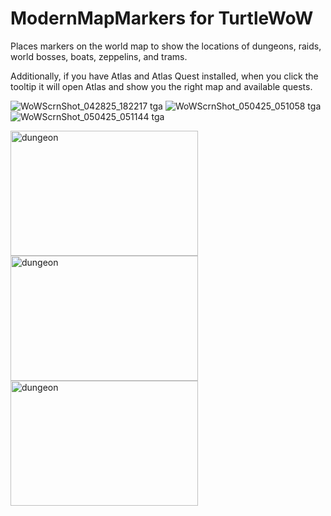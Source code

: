 # ModernMapMarkers for TurtleWoW
Places markers on the world map to show the locations of dungeons, raids, world bosses, boats, zeppelins, and trams.

Additionally, if you have Atlas and Atlas Quest installed, when you click the tooltip it will open Atlas and show you the right map and available quests.

![WoWScrnShot_042825_182217 tga](https://github.com/user-attachments/assets/a0fa2e63-e0b5-485c-9e68-9057e68a4118) ![WoWScrnShot_050425_051058 tga](https://github.com/user-attachments/assets/3d408b8b-d4f7-449c-a33f-cad9a3d41f4b) ![WoWScrnShot_050425_051144 tga](https://github.com/user-attachments/assets/31e4bf5a-6c02-467e-bb51-5a4fb6a1b524)



<img src="https://github.com/user-attachments/assets/a0fa2e63-e0b5-485c-9e68-9057e68a4118" alt="dungeon" width="300" height="200"> <img src="https://github.com/user-attachments/assets/3d408b8b-d4f7-449c-a33f-cad9a3d41f4b" alt="dungeon" width="300" height="200"> <img src="https://github.com/user-attachments/assets/31e4bf5a-6c02-467e-bb51-5a4fb6a1b524b" alt="dungeon" width="300" height="200">
